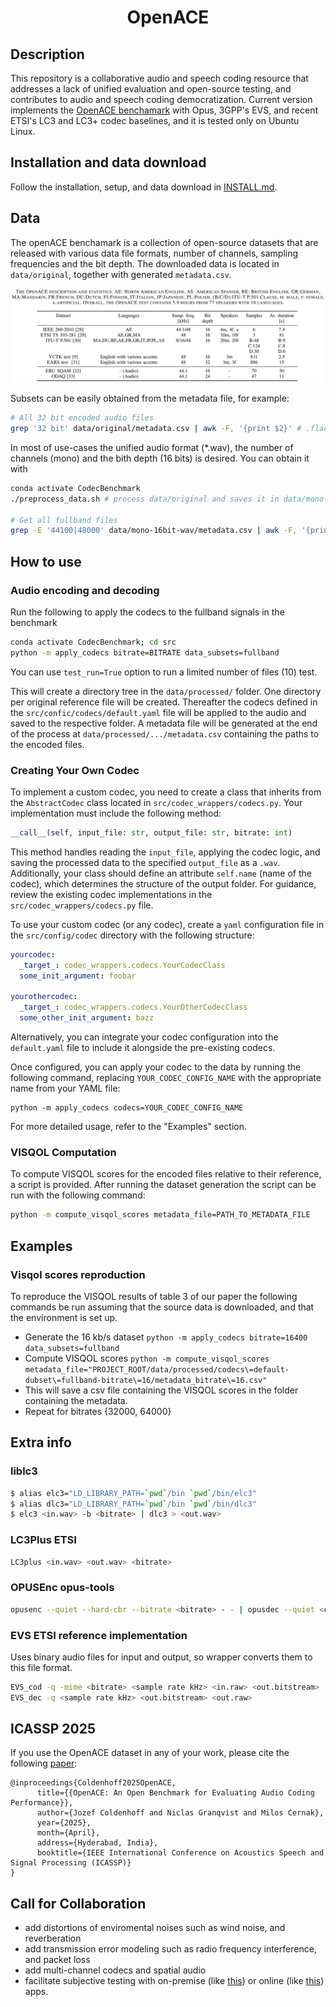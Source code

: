 <div align="center">    
 
# OpenACE

</div>
 
## Description   

This repository is a collaborative audio and speech coding resource that addresses a lack of unified evaluation and open-source testing, and contributes to audio and speech coding democratization. Current version implements the [OpenACE benchamark](https://arxiv.org/abs/2409.08374) with Opus, 3GPP's EVS, and recent ETSI's LC3 and LC3+ codec baselines, and it is tested only on Ubuntu Linux.

## Installation and data download

Follow the installation, setup, and data download in [INSTALL.md](INSTALL.md).

## Data

The openACE benchamark is a collection of open-source datasets that are released with various data file formats, number of channels, sampling frequencies and the bit depth. The downloaded data is located in `data/original`, together with generated `metadata.csv`.

![OpenACE benchamark](openACE.jpeg)

Subsets can be easily obtained from the metadata file, for example:
```sh
# All 32 bit encoded audio files
grep '32 bit' data/original/metadata.csv | awk -F, '{print $2}' # .flac or .wav, mono or strereo, etc.
```

In most of use-cases the unified audio format (*.wav), the number of channels (mono) and the bith depth (16 bits) is desired. You can obtain it with
```sh
conda activate CodecBenchmark
./preprocess_data.sh # process data/original and saves it in data/mono-16bit-wav

# Get all fullband files
grep -E '44100|48000' data/mono-16bit-wav/metadata.csv | awk -F, '{print $2}'
```

## How to use

### Audio encoding and decoding
Run the following to apply the codecs to the fullband signals in the benchmark
```sh
conda activate CodecBenchmark; cd src
python -m apply_codecs bitrate=BITRATE data_subsets=fullband
```
You can use `test_run=True` option to run a limited number of files (10) test.

This will create a directory tree in the `data/processed/` folder. One directory per original reference file will be created. Thereafter the codecs defined in the `src/confic/codecs/default.yaml` file will be applied to the audio and saved to the respective folder. 
A metadata file will be generated at the end of the process at `data/processed/.../metadata.csv` containing the paths to the encoded files.

### Creating Your Own Codec

To implement a custom codec, you need to create a class that inherits from the `AbstractCodec` class located in `src/codec_wrappers/codecs.py`. Your implementation must include the following method:

```python
__call__(self, input_file: str, output_file: str, bitrate: int)
```

This method handles reading the `input_file`, applying the codec logic, and saving the processed data to the specified `output_file` as a `.wav`. Additionally, your class should define an attribute `self.name` (name of the codec), which determines the structure of the output folder. For guidance, review the existing codec implementations in the `src/codec_wrappers/codecs.py` file.

To use your custom codec (or any codec), create a `yaml` configuration file in the `src/config/codec` directory with the following structure:

```yaml
yourcodec:
  _target_: codec_wrappers.codecs.YourCodecClass
  some_init_argument: foobar  

yourothercodec:
  _target_: codec_wrappers.codecs.YourOtherCodecClass
  some_other_init_argument: bazz  
```

Alternatively, you can integrate your codec configuration into the `default.yaml` file to include it alongside the pre-existing codecs.

Once configured, you can apply your codec to the data by running the following command, replacing `YOUR_CODEC_CONFIG_NAME` with the appropriate name from your YAML file:

```
python -m apply_codecs codecs=YOUR_CODEC_CONFIG_NAME
```

For more detailed usage, refer to the "Examples" section.

### VISQOL Computation
To compute VISQOL scores for the encoded files relative to their reference, a script is provided. After running the dataset generation the script can be run with the following command:

```sh
python -m compute_visqol_scores metadata_file=PATH_TO_METADATA_FILE
```

## Examples

### Visqol scores reproduction
To reproduce the VISQOL results of table 3 of our paper the following commands be run assuming that the source data is downloaded, and that the environment is set up. 
- Generate the 16 kb/s dataset `python -m apply_codecs bitrate=16400 data_subsets=fullband`
- Compute VISQOL scores `python -m compute_visqol_scores metadata_file="PROJECT_ROOT/data/processed/codecs\=default-dubset\=fullband-bitrate\=16/metadata_bitrate\=16.csv"`
- This will save a csv file containing the VISQOL scores in the folder containing the metadata. 
- Repeat for bitrates {32000, 64000} 


## Extra info

### liblc3

```sh
$ alias elc3="LD_LIBRARY_PATH=`pwd`/bin `pwd`/bin/elc3"
$ alias dlc3="LD_LIBRARY_PATH=`pwd`/bin `pwd`/bin/dlc3"
$ elc3 <in.wav> -b <bitrate> | dlc3 > <out.wav>
```

### LC3Plus ETSI
```sh
LC3plus <in.wav> <out.wav> <bitrate>
```

### OPUSEnc opus-tools
```sh
opusenc --quiet --hard-cbr --bitrate <bitrate> - - | opusdec --quiet <out.wav>
```

### EVS ETSI reference implementation
Uses binary audio files for input and output, so wrapper converts them to this file format.
```sh
EVS_cod -q -mime <bitrate> <sample rate kHz> <in.raw> <out.bitstream>
EVS_dec -q <sample rate kHz> <out.bitstream> <out.raw>
```
## ICASSP 2025

If you use the OpenACE dataset in any of your work, please cite the following [paper](https://arxiv.org/abs/2409.08374):

```
@inproceedings{Coldenhoff2025OpenACE,
      title={{OpenACE: An Open Benchmark for Evaluating Audio Coding Performance}}, 
      author={Jozef Coldenhoff and Niclas Granqvist and Milos Cernak},
      year={2025},
      month={April},
      address={Hyderabad, India},
      booktitle={IEEE International Conference on Acoustics Speech and Signal Processing (ICASSP)}
}
```

## Call for Collaboration
- add distortions of enviromental noises such as wind noise, and reverberation
- add transmission error modeling such as radio frequency interference, and packet loss
- add multi-channel codecs and spatial audio 
- facilitate subjective testing with on-premise (like [this](https://github.com/Netflix-Skunkworks/listening-test-app)) or online (like [this](https://senselabonline.com/)) apps.